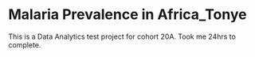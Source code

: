 # Malaria Prevalence in Africa_Tonye
This is a Data Analytics test project for cohort 20A. Took me 24hrs to complete.
